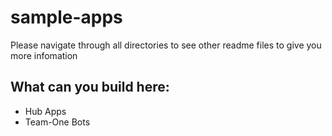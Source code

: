 # sample-apps

Please navigate through all directories to see other readme files to give you more infomation

## What can you build here:

- Hub Apps
- Team-One Bots
